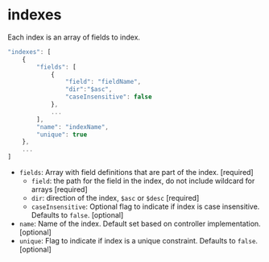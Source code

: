 # indexes
Each index is an array of fields to index.

```javascript
"indexes": [
    {
        "fields": [
            {
                "field": "fieldName",
                "dir":"$asc",
                "caseInsensitive": false
            },
            ...
        ],
        "name": "indexName",
        "unique": true
    },
    ...
]
```

* `fields`: Array with field definitions that are part of the index. [required]
    * `field`: the path for the field in the index, do not include wildcard for arrays [required]
    * `dir`: direction of the index, `$asc` or `$desc` [required]
    * `caseInsensitive`: Optional flag to indicate if index is case insensitive.  Defaults to `false`. [optional]
* `name`: Name of the index.  Default set based on controller implementation. [optional]
* `unique`: Flag to indicate if index is a unique constraint.  Defaults to `false`. [optional]
